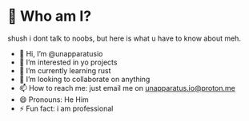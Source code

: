 # 👀 Who am I?
shush i dont talk to noobs, but here is what u have to know about meh.

- 👋 Hi, I’m @unapparatusio
- 👀 I’m interested in yo projects
- 🌱 I’m currently learning rust
- 💞️ I’m looking to collaborate on anything
- 📫 How to reach me: just email me on unapparatus.io@proton.me
- 😄 Pronouns: He Him 
- ⚡ Fun fact: i am professional

<!---
unapparatusio/unapparatusio is a ✨ special ✨ repository because its `README.md` (this file) appears on your GitHub profile.
You can click the Preview link to take a look at your changes.
--->
